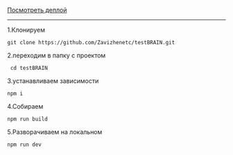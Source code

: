 
[Посмотреть деплой ](https://zavizhenetc.github.io/testBRAIN/ )
***
1.Клонируем 

``git clone https://github.com/Zavizhenetc/testBRAIN.git``

2.переходим в папку с проектом 

``` cd testBRAIN```

3.устанавливаем зависимости 

``npm i `` 

4.Собираем  

``npm run build``

5.Разворачиваем на локальном  

``npm run dev``